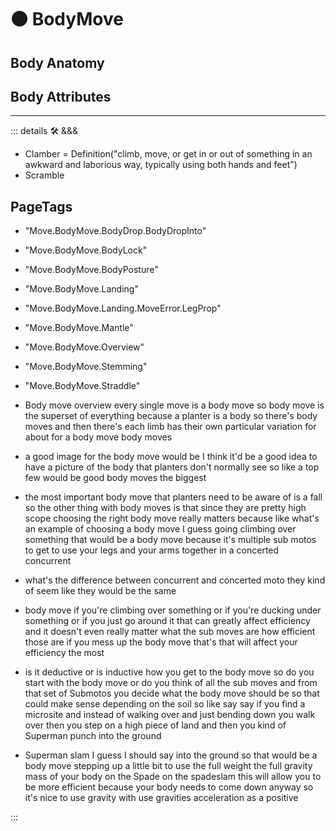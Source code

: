 # 🟠 <move>BodyMove</move>

## Body Anatomy

## Body Attributes

---

<!-- =================================================== -->
<!-- =================================================== -->
<!-- =================================================== -->
<!-- =================================================== -->
<!-- =================================================== -->
::: details 🛠 <dev>&&&</dev>

- Clamber = Definition("climb, move, or get in or out of something in an awkward and laborious way, typically using both hands and feet")
- Scramble

<h2>PageTags</h2>

- "Move.BodyMove.BodyDrop.BodyDropInto"
- "Move.BodyMove.BodyLock"
- "Move.BodyMove.BodyPosture"
- "Move.BodyMove.Landing"
- "Move.BodyMove.Landing.MoveError.LegProp"
- "Move.BodyMove.Mantle"
- "Move.BodyMove.Overview"
- "Move.BodyMove.Stemming"
- "Move.BodyMove.Straddle"
- Body move overview every single move is a body move so body move is the superset of everything because a planter is a body so there's body moves and then there's each limb has their own particular variation for about for a body move body moves

- a good image for the body move would be I think it'd be a good idea to have a picture of the body that planters don't normally see so like a top few would be good body moves the biggest

- the most important body move that planters need to be aware of is a fall so the other thing with body moves is that since they are pretty high scope choosing the right body move really matters because like what's an example of choosing a body move I guess going climbing over something that would be a body move because it's multiple sub motos to get to use your legs and your arms together in a concerted concurrent

- what's the difference between concurrent and concerted moto they kind of seem like they would be the same

- body move if you're climbing over something or if you're ducking under something or if you just go around it that can greatly affect efficiency and it doesn't even really matter what the sub moves are how efficient those are if you mess up the body move that's that will affect your efficiency the most

- is it deductive or is inductive how you get to the body move so do you start with the body move or do you think of all the sub moves and from that set of Submotos you decide what the body move should be so that could make sense depending on the soil so like say say if you find a microsite and instead of walking over and just bending down you walk over then you step on a high piece of land and then you kind of Superman punch into the ground

- Superman slam I guess I should say into the ground so that would be a body move stepping up a little bit to use the full weight the full gravity mass of your body on the Spade on the spadeslam this will allow you to be more efficient because your body needs to come down anyway so it's nice to use gravity with use gravities acceleration as a positive

:::
